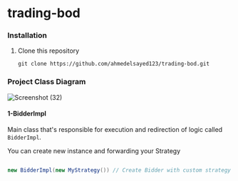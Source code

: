# trading-bod
### Installation
1. Clone this repository
    ```commandline
    git clone https://github.com/ahmedelsayed123/trading-bod.git
    
### Project Class Diagram
![Screenshot (32)](https://user-images.githubusercontent.com/9481273/212879752-ece6bf8c-7f73-47dc-ad8d-1ab717204609.png)

#### 1-BidderImpl
Main class that's responsible for execution and redirection of logic called `BidderImpl`. 

You can create new instance and forwarding your Strategy
```java

new BidderImpl(new MyStrategy()) // Create Bidder with custom strategy
    
